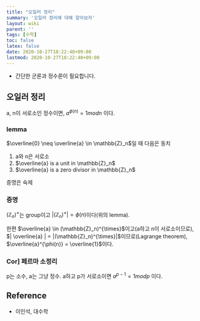 ```yaml
---
title: "오일러 정리"
summary: '오일러 정리에 대해 알아보자'
layout: wiki
parent: ''
tags: [수학]
toc: false
latex: false
date: 2020-10-27T18:22:40+09:00
lastmod: 2020-10-27T18:22:40+09:00
---
```


- 간단한 군론과 정수론이 필요합니다.

## 오일러 정리

a, n이 서로소인 정수이면, $a^{\phi(n)} = 1 mod n$ 이다.

### lemma
$\overline{0} \neq \overline{a} \in \mathbb{Z}_n$일 때 다음은 동치
1. a와 n은 서로소
2. $\overline{a} is a unit in \mathbb{Z}_n$
3. $\overline{a} is a zero divisor in \mathbb{Z}_n$

증명은 숙제

### 증명

$(\mathbb{Z}_n)^{\times}$는 group이고 $|(\mathbb{Z}_n)^{\times}| = \phi(n)$이다(위의  lemma).

한편 $\overline{a} \in (\mathbb{Z}_n)^{\times}$이고(a하고 n이 서로소이므로), $| \overline{a} | = |(\mathbb{Z}_n)^{\times}|$이므로(Lagrange theorem), $\overline{a}^{\phi(n)} = \overline{1}$이다. 

### Cor] 페르마 소정리

p는 소수, a는 그냥 정수. a하고 p가 서로소이면 $a^{p-1} = 1 mod p$ 이다.

## Reference

- 이인석, 대수학